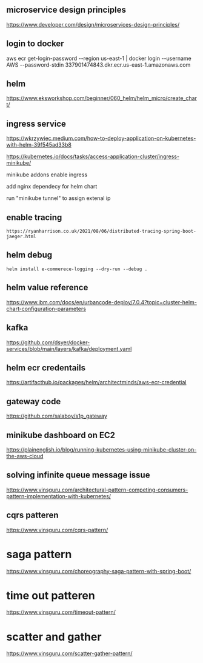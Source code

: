## microservice design principles
https://www.developer.com/design/microservices-design-principles/


## login to docker
aws ecr get-login-password --region us-east-1 | docker login --username AWS --password-stdin 337901474843.dkr.ecr.us-east-1.amazonaws.com

## helm
https://www.eksworkshop.com/beginner/060_helm/helm_micro/create_chart/

## ingress service
https://wkrzywiec.medium.com/how-to-deploy-application-on-kubernetes-with-helm-39f545ad33b8

https://kubernetes.io/docs/tasks/access-application-cluster/ingress-minikube/

minikube addons enable ingress

add nginx dependecy for helm chart

run "minikube tunnel" to assign extenal ip

## enable tracing
    https://ryanharrison.co.uk/2021/08/06/distributed-tracing-spring-boot-jaeger.html

## helm debug
    helm install e-commerece-logging --dry-run --debug .

## helm value reference
https://www.ibm.com/docs/en/urbancode-deploy/7.0.4?topic=cluster-helm-chart-configuration-parameters    

## kafka
https://github.com/dsyer/docker-services/blob/main/layers/kafka/deployment.yaml

## helm ecr credentails
https://artifacthub.io/packages/helm/architectminds/aws-ecr-credential

## gateway code
https://github.com/salaboy/s1p_gateway

## minikube dashboard on EC2
https://plainenglish.io/blog/running-kubernetes-using-minikube-cluster-on-the-aws-cloud

## solving infinite queue message issue
https://www.vinsguru.com/architectural-pattern-competing-consumers-pattern-implementation-with-kubernetes/

## cqrs patteren
https://www.vinsguru.com/cqrs-pattern/

# saga pattern
https://www.vinsguru.com/choreography-saga-pattern-with-spring-boot/

# time out patteren
https://www.vinsguru.com/timeout-pattern/

# scatter and gather
https://www.vinsguru.com/scatter-gather-pattern/